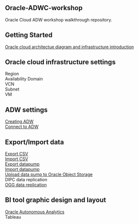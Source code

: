 ## Oracle-ADWC-workshop

Oracle Cloud ADW workshop walkthrough repository.

## Getting Started

[Oracle cloud architectue diagram and infrastructure introduction](https://github.com/Lhanber/Oracle-ADWC-workshop/blob/master/00-getting-started/workshop_architecture_diagram.md#oracle-cloud-architecture)

## Oracle cloud infrastructure settings
Region  
Availability Domain   
VCN   
Subnet  
VM  

## ADW settings
[Creating ADW](https://github.com/Lhanber/Oracle-ADWC-workshop/blob/master/02-creating-connect-ADW/creating_ADW.md#create-adw-steps)   
[Connect to ADW](https://github.com/Lhanber/Oracle-ADWC-workshop/blob/master/02-creating-connect-ADW/connect_to_ADW.md#prerequiste-to-connect-to-adw)

## Export/Import data 
[Export CSV](https://github.com/Lhanber/Oracle-ADWC-workshop/blob/master/03-export-import-data/export-csv.md#export-data-to-csv-files)  
[Import CSV](https://github.com/Lhanber/Oracle-ADWC-workshop/blob/master/03-export-import-data/import-csv.md#import-csv-files-to-adw)  
[Export datapump](https://github.com/Lhanber/Oracle-ADWC-workshop/blob/master/03-export-import-data/export-datapump.md)  
[Import datapump](https://github.com/Lhanber/Oracle-ADWC-workshop/blob/master/03-export-import-data/import-datapump.md)  
[Upload data pump to Oracle Object Storage](https://github.com/Lhanber/Oracle-ADWC-workshop/blob/master/03-export-import-data/upload_datapump_object_storage.md)  
DIPC data replication  
[OGG data replication](https://github.com/Lhanber/Oracle-GoldenGate-workshop/blob/master/00-Onpremise-Source-OGG-Setting/OracleDB-to-ADWC-OGG-Setting.md)  

## BI tool graphic design and layout
[Oracle Autonomous Analytics](https://github.com/Lhanber/Oracle-ADWC-workshop/blob/master/04-BI-layout/OAA-layout.md#create-oracle-autonomous-analytics)  
Tableau  
